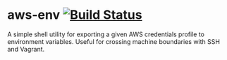 # aws-env [![Build Status][svg-travis]][travis]

A simple shell utility for exporting a given AWS credentials profile to environment variables. Useful for crossing
machine boundaries with SSH and Vagrant.

 [travis]: https://travis-ci.org/naftulikay/aws-env
 [svg-travis]: https://travis-ci.org/naftulikay/aws-env.svg?branch=master
